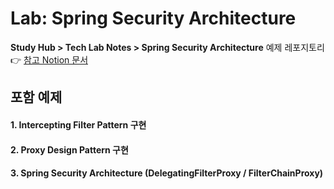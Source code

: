 # Lab: Spring Security Architecture

**Study Hub > Tech Lab Notes > Spring Security Architecture** 예제 레포지토리  
👉 [참고 Notion 문서](https://www.notion.so/Spring-Security-Architecture-26dd1253a08880c5857bc8ed1fdd2fbd?source=copy_link)

## 포함 예제
#### 1. Intercepting Filter Pattern 구현
#### 2. Proxy Design Pattern 구현
#### 3. Spring Security Architecture (DelegatingFilterProxy / FilterChainProxy)
